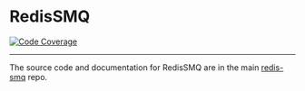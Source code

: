 # RedisSMQ

[![Code Coverage](https://img.shields.io/codecov/c/github/weyoss/redis-smq-common?flag=redis-smq&style=flat-square)](https://codecov.io/github/weyoss/redis-smq-common?branch=master)

---

The source code and documentation for RedisSMQ are in the main [redis-smq](https://github.com/weyoss/redis-smq) repo.
